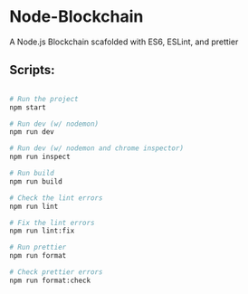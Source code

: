 # Node-Blockchain
A Node.js Blockchain scafolded with ES6, ESLint, and prettier

## Scripts:
```bash

# Run the project
npm start

# Run dev (w/ nodemon)
npm run dev

# Run dev (w/ nodemon and chrome inspector)
npm run inspect

# Run build
npm run build

# Check the lint errors
npm run lint

# Fix the lint errors
npm run lint:fix

# Run prettier
npm run format

# Check prettier errors
npm run format:check

```
